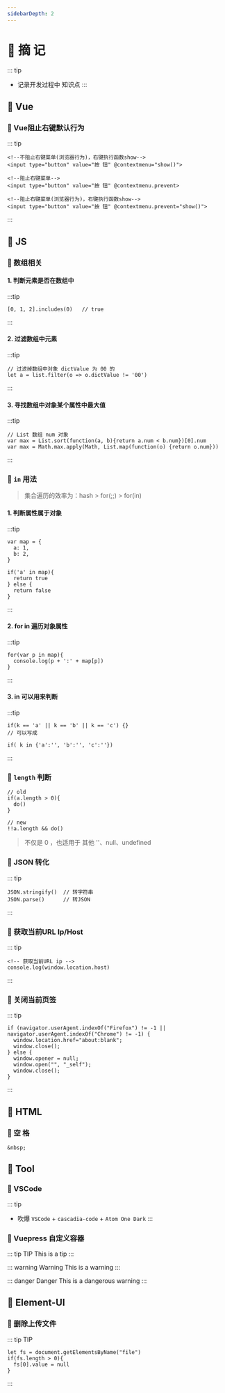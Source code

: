 ```yaml
---
sidebarDepth: 2
---
```

# 📖 摘 记
::: tip
- 记录开发过程中 知识点
:::

## 🎯 Vue
### 🎲 Vue阻止右键默认行为
::: tip
```
<!--不阻止右键菜单(浏览器行为)，右键执行函数show-->
<input type="button" value="按 钮" @contextmenu="show()"> 

<!--阻止右键菜单-->
<input type="button" value="按 钮" @contextmenu.prevent>

<!--阻止右键菜单(浏览器行为)，右键执行函数show-->
<input type="button" value="按 钮" @contextmenu.prevent="show()">
```
:::

## 🎯 JS
### 🎲 数组相关
#### 1. 判断元素是否在数组中
:::tip
```
[0, 1, 2].includes(0)   // true
```
:::

#### 2. 过滤数组中元素
:::tip
```
// 过滤掉数组中对象 dictValue 为 00 的
let a = list.filter(o => o.dictValue != '00')
```
:::

#### 3. 寻找数组中对象某个属性中最大值
:::tip
```
// List 数组 num 对象
var max = List.sort(function(a, b){return a.num < b.num})[0].num
var max = Math.max.apply(Math, List.map(function(o) {return o.num}))
```
:::

### 🎲 `in` 用法
> 集合遍历的效率为：hash > for(;;) > for(in)

#### 1. 判断属性属于对象
:::tip
```
var map = {
  a: 1,
  b: 2,
}

if('a' in map){
  return true
} else {
  return false
}
```
:::

#### 2. for in 遍历对象属性
:::tip
```
for(var p in map){
  console.log(p + ':' + map[p])
}
```
:::

#### 3. in 可以用来判断
:::tip
```
if(k == 'a' || k == 'b' || k == 'c') {}
// 可以写成

if( k in {'a':'', 'b':'', 'c':''})

```
:::

### 🎲 `length` 判断
```
// old
if(a.length > 0){
  do()
}

// new
!!a.length && do()
```

> 不仅是 0 ，也适用于 其他 ''、null、undefined

### 🎲 JSON 转化
::: tip
```
JSON.stringify()  // 转字符串
JSON.parse()      // 转JSON
```
:::

### 🎲 获取当前URL Ip/Host
::: tip
```
<!-- 获取当前URL ip -->
console.log(window.location.host)
```
:::

### 🎲 关闭当前页签
::: tip
```
if (navigator.userAgent.indexOf("Firefox") != -1 || navigator.userAgent.indexOf("Chrome") != -1) {  
  window.location.href="about:blank";  
  window.close();  
} else {
  window.opener = null;  
  window.open("", "_self");  
  window.close();  
}  
```
:::

## 🎯 HTML
### 🎲 空 格
```
&nbsp;
```

## 🎯 Tool
### 🎲 VSCode
::: tip
- 吹爆 `VSCode` + `cascadia-code` + `Atom One Dark` 
:::

### 🎲 Vuepress 自定义容器
::: tip TIP
This is a tip
:::

::: warning Warning
This is a warning
:::

::: danger Danger
This is a dangerous warning
:::

## 🎯 Element-UI
### 🎲 删除上传文件
::: tip TIP
```
let fs = document.getElementsByName("file")
if(fs.length > 0){
  fs[0].value = null
}
```
:::